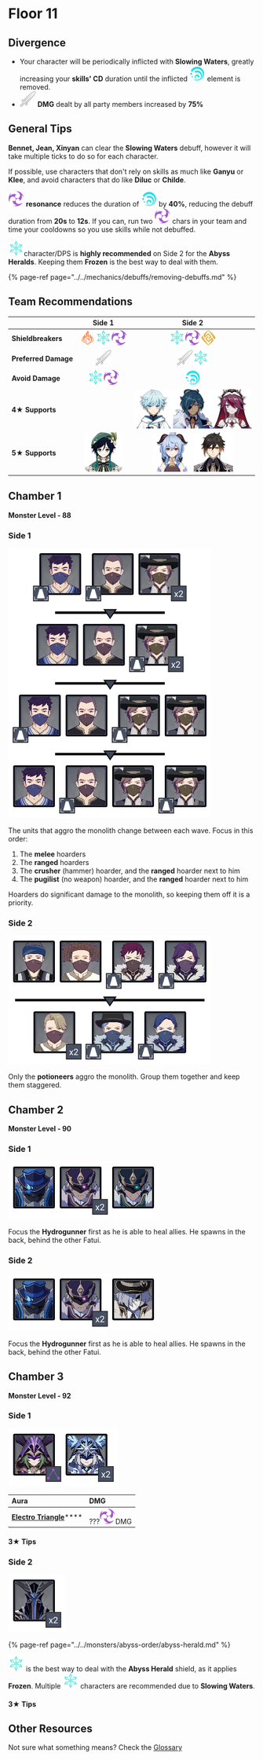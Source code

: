 # Floor 11

## Divergence

* Your character will be periodically inflicted with **Slowing Waters**, greatly increasing your **skills' CD** duration until the inflicted ![](../../.gitbook/assets/hydro_small.png) element is removed.
* ![](../../.gitbook/assets/physical_small.png) **DMG** dealt by all party members increased by **75%**

## General Tips

**Bennet, Jean, Xinyan** can clear the **Slowing Waters** debuff, however it will take multiple ticks to do so for each character.

If possible, use characters that don't rely on skills as much like **Ganyu** or **Klee**, and avoid characters that do like **Diluc** or **Childe**.

![](../../.gitbook/assets/electro_small.png) **resonance** reduces the duration of ![](../../.gitbook/assets/hydro_small.png) by **40%**, reducing the debuff duration from **20s** to **12s**. If you can, run two ![](../../.gitbook/assets/electro_small.png) chars in your team and time your cooldowns so you use skills while not debuffed.

![](../../.gitbook/assets/cryo_small.png)character/DPS is **highly recommended** on Side 2 for the **Abyss Heralds**. Keeping them **Frozen** is the best way to deal with them.

{% page-ref page="../../mechanics/debuffs/removing-debuffs.md" %}

## Team Recommendations

|  | Side 1 | Side 2 |
| :--- | :---: | :---: |
| **Shieldbreakers** | ![](../../.gitbook/assets/pyro_small.png)![](../../.gitbook/assets/cryo_small.png)![](../../.gitbook/assets/electro_small.png) | ![](../../.gitbook/assets/cryo_small.png)![](../../.gitbook/assets/electro_small.png)![](../../.gitbook/assets/geo_small.png) |
| **Preferred Damage** | ![](../../.gitbook/assets/physical_small.png) | ![](../../.gitbook/assets/physical_small.png)![](../../.gitbook/assets/cryo_small.png) |
| **Avoid Damage** | ![](../../.gitbook/assets/cryo_small.png)![](../../.gitbook/assets/electro_small.png) | ![](../../.gitbook/assets/hydro_small.png) |
| **4**★ **Supports** |  | ![](../../.gitbook/assets/ui_avataricon_chongyun.png)![](../../.gitbook/assets/ui_avataricon_kaeya.png)![](../../.gitbook/assets/ui_avataricon_rosaria.png)    |
| **5**★ **Supports** | ![](../../.gitbook/assets/ui_avataricon_venti.png)  | ![](../../.gitbook/assets/ui_avataricon_ganyu.png) ![](../../.gitbook/assets/ui_avataricon_zhongli.png)  |

## Chamber 1

**Monster Level - 88**

### Side 1

![](../../.gitbook/assets/11-1-1%20%281%29.png)

The units that aggro the monolith change between each wave. Focus in this order:

1. The **melee** hoarders
2. The **ranged** hoarders
3. The **crusher** \(hammer\) hoarder, and the **ranged** hoarder next to him
4. The **pugilist** \(no weapon\) hoarder, and the **ranged** hoarder next to him

Hoarders do significant damage to the monolith, so keeping them off it is a priority.

### Side 2

![](../../.gitbook/assets/11-1-2%20%281%29.png)

Only the **potioneers** aggro the monolith. Group them together and keep them staggered.

## Chamber 2

**Monster Level - 90**

### Side 1 

![](../../.gitbook/assets/11-2-1%20%281%29.png)

Focus the **Hydrogunner** first as he is able to heal allies. He spawns in the back, behind the other Fatui.

### Side 2

![](../../.gitbook/assets/11-2-2%20%281%29.png)

  
Focus the **Hydrogunner** first as he is able to heal allies. He spawns in the back, behind the other Fatui.

## Chamber 3

**Monster Level - 92**

### Side 1

![](../../.gitbook/assets/11-3-1%20%281%29.png)

| Aura | DMG |
| :--- | :--- |
| [**Electro Triangle**](../../mechanics/auras/electro-triangle.md)\*\*\*\* | ???![](../../.gitbook/assets/electro_small.png)DMG  |

#### 3★ Tips

### Side 2

![](../../.gitbook/assets/11-3-2%20%281%29.png)

{% page-ref page="../../monsters/abyss-order/abyss-herald.md" %}

![](../../.gitbook/assets/cryo_small.png) is the best way to deal with the **Abyss Herald** shield, as it applies **Frozen**. Multiple ![](../../.gitbook/assets/cryo_small.png) characters are recommended due to **Slowing Waters**.

#### 3★ Tips

## Other Resources

Not sure what something means? Check the [Glossary](../glossary.md)

